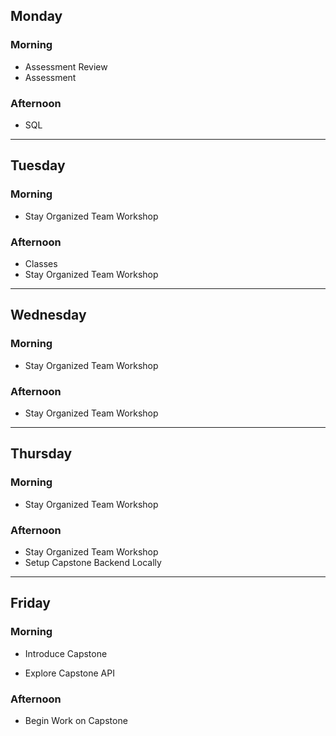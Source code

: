## Monday

### Morning

- Assessment Review
- Assessment

### Afternoon

- SQL

---

## Tuesday

### Morning

- Stay Organized Team Workshop

### Afternoon

- Classes
- Stay Organized Team Workshop

---

## Wednesday

### Morning

- Stay Organized Team Workshop

### Afternoon

- Stay Organized Team Workshop

---

## Thursday

### Morning

- Stay Organized Team Workshop

### Afternoon

- Stay Organized Team Workshop
- Setup Capstone Backend Locally

---

## Friday

### Morning

- Introduce Capstone

- Explore Capstone API

### Afternoon

- Begin Work on Capstone
